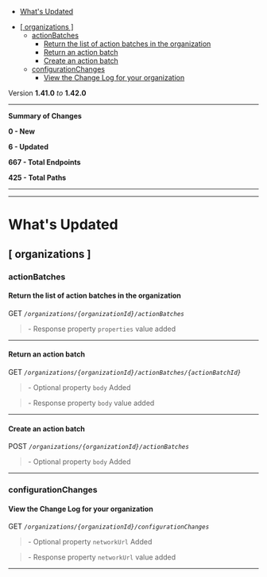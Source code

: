  - [What's Updated](#whats-updated)
  * [\[ organizations \]](#-organizations-)
    + [actionBatches](#actionbatches)
      - [Return the list of action batches in the organization](#return-the-list-of-action-batches-in-the-organization)
      - [Return an action batch](#return-an-action-batch)
      - [Create an action batch](#create-an-action-batch)
    + [configurationChanges](#configurationchanges)
      - [View the Change Log for your organization](#view-the-change-log-for-your-organization)
 
Version **1.41.0** _to_ **1.42.0**

* * *

**Summary of Changes**

**0 - New**

**6 - Updated**

**667 - Total Endpoints**

**425 - Total Paths**

* * *

* * *

What's Updated
==============

\[ organizations \]
-------------------

### actionBatches

#### Return the list of action batches in the organization

GET _`/organizations/{organizationId}/actionBatches`_

> \- Response property `properties` value added

* * *

#### Return an action batch

GET _`/organizations/{organizationId}/actionBatches/{actionBatchId}`_

> \- Optional property `body` Added

> \- Response property `body` value added

* * *

#### Create an action batch

POST _`/organizations/{organizationId}/actionBatches`_

> \- Optional property `body` Added

* * *

### configurationChanges

#### View the Change Log for your organization

GET _`/organizations/{organizationId}/configurationChanges`_

> \- Optional property `networkUrl` Added

> \- Response property `networkUrl` value added

* * *